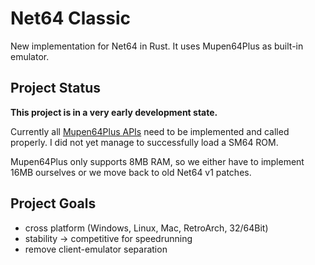 # Net64 Classic

New implementation for Net64 in Rust.
It uses Mupen64Plus as built-in emulator.

## Project Status

**This project is in a very early development state.**

Currently all [Mupen64Plus APIs](https://mupen64plus.org/wiki/index.php?title=Mupen64Plus_v2.0_Core_API_v1.0) need to be implemented and called properly.
I did not yet manage to successfully load a SM64 ROM.

Mupen64Plus only supports 8MB RAM, so we either have to implement 16MB ourselves or we move back to old Net64 v1 patches.

## Project Goals

- cross platform (Windows, Linux, Mac, RetroArch, 32/64Bit)
- stability -> competitive for speedrunning
- remove client-emulator separation
